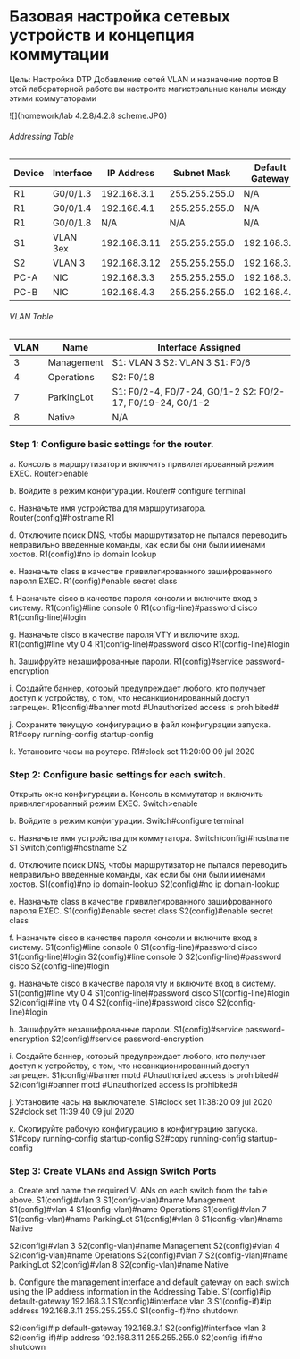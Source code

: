 # Базовая настройка сетевых устройств и концепция коммутации

Цель: Настройка DTP Добавление сетей VLAN и назначение портов
В этой лабораторной работе вы настроите магистральные каналы между этими коммутаторами

![](homework/lab 4.2.8/4.2.8 scheme.JPG)



###### Addressing Table
| Device | Interface | IP Address   | Subnet Mask   | Default  Gateway |
| ------ | --------- | ------------ | ------------- | ---------------- |
| R1     | G0/0/1.3  | 192.168.3.1  | 255.255.255.0 | N/A              |
| R1     | G0/0/1.4  | 192.168.4.1  | 255.255.255.0 | N/A              |
| R1     | G0/0/1.8  | N/A          | N/A           | N/A              |
| S1     | VLAN 3ex  | 192.168.3.11 | 255.255.255.0 | 192.168.3.1      |
| S2     | VLAN 3    | 192.168.3.12 | 255.255.255.0 | 192.168.3.1      |
| PC-A   | NIC       | 192.168.3.3  | 255.255.255.0 | 192.168.3.1      |
| PC-B   | NIC       | 192.168.4.3  | 255.255.255.0 | 192.168.4.1      |

###### VLAN Table

| VLAN | Name       | Interface  Assigned                                         |
| ---- | ---------- | ----------------------------------------------------------- |
| 3    | Management | S1: VLAN 3  S2: VLAN 3  S1: F0/6                            |
| 4    | Operations | S2: F0/18                                                   |
| 7    | ParkingLot | S1: F0/2-4, F0/7-24, G0/1-2   S2: F0/2-17, F0/19-24, G0/1-2 |
| 8    | Native     | N/A                                                         |

### Step 1: Configure basic settings for the router.
a. Консоль в маршрутизатор и включить привилегированный режим EXEC.
Router>enable

b. Войдите в режим конфигурации.
Router# configure terminal

c. Назначьте имя устройства для маршрутизатора.
Router(config)#hostname R1

d. Отключите поиск DNS, чтобы маршрутизатор не пытался переводить неправильно введенные команды, как если бы они были именами хостов.
R1(config)#no ip domain lookup

e. Назначьте class в качестве привилегированного зашифрованного пароля EXEC.
R1(config)#enable secret class

f. Назначьте cisco в качестве пароля консоли и включите вход в систему.
R1(config)#line console 0
R1(config-line)#password cisco
R1(config-line)#login

g. Назначьте cisco в качестве пароля VTY и включите вход.
R1(config)#line vty 0 4
R1(config-line)#password cisco
R1(config-line)#login

h. Зашифруйте незашифрованные пароли.
R1(config)#service password-encryption

i. Создайте баннер, который предупреждает любого, кто получает доступ к устройству, о том, что несанкционированный доступ запрещен.
R1(config)#banner motd #Unauthorized access is prohibited#

j. Сохраните текущую конфигурацию в файл конфигурации запуска.
R1#copy running-config startup-config

k. Установите часы на роутере.
R1#clock set 11:20:00 09 jul 2020


### Step 2: Configure basic settings for each switch.

Открыть окно конфигурации
a. Консоль в коммутатор и включить привилегированный режим EXEC.
Switch>enable

b. Войдите в режим конфигурации.
Switch#configure terminal

c. Назначьте имя устройства для коммутатора.
Switch(config)#hostname S1
Switch(config)#hostname S2

d. Отключите поиск DNS, чтобы маршрутизатор не пытался переводить неправильно введенные команды, как если бы они были именами хостов.
S1(config)#no ip domain-lookup
S2(config)#no ip domain-lookup

e. Назначьте class в качестве привилегированного зашифрованного пароля EXEC.
S1(config)#enable secret class
S2(config)#enable secret class

f. Назначьте cisco в качестве пароля консоли и включите вход в систему.
S1(config)#line console 0
S1(config-line)#password cisco
S1(config-line)#login
S2(config)#line console 0
S2(config-line)#password cisco
S2(config-line)#login


g. Назначьте cisco в качестве пароля vty и включите вход в систему.
S1(config)#line vty 0 4
S1(config-line)#password cisco
S1(config-line)#login
S2(config)#line vty 0 4
S2(config-line)#password cisco
S2(config-line)#login

h. Зашифруйте незашифрованные пароли.
S1(config)#service password-encryption
S2(config)#service password-encryption

i. Создайте баннер, который предупреждает любого, кто получает доступ к устройству, о том, что несанкционированный доступ запрещен.
S1(config)#banner motd #Unauthorized access is prohibited#
S2(config)#banner motd #Unauthorized access is prohibited#

j. Установите часы на выключателе.
S1#clock set 11:38:20 09 jul 2020
S2#clock set 11:39:40 09 jul 2020

к. Скопируйте рабочую конфигурацию в конфигурацию запуска.
S1#copy running-config startup-config
S2#copy running-config startup-config

### Step 3: Create VLANs and Assign Switch Ports
a.	Create and name the required VLANs on each switch from the table above.
S1(config)#vlan 3
S1(config-vlan)#name Management
S1(config)#vlan 4
S1(config-vlan)#name Operations
S1(config)#vlan 7
S1(config-vlan)#name ParkingLot
S1(config)#vlan 8
S1(config-vlan)#name Native

S2(config)#vlan 3
S2(config-vlan)#name Management
S2(config)#vlan 4
S2(config-vlan)#name Operations
S2(config)#vlan 7
S2(config-vlan)#name ParkingLot
S2(config)#vlan 8
S2(config-vlan)#name Native

b.	Configure the management interface and default gateway on each switch using the IP address information in the Addressing Table.
S1(config)#ip default-gateway 192.168.3.1
S1(config)#interface vlan 3
S1(config-if)#ip address 192.168.3.11 255.255.255.0
S1(config-if)#no shutdown

S2(config)#ip default-gateway 192.168.3.1
S2(config)#interface vlan 3
S2(config-if)#ip address 192.168.3.11 255.255.255.0
S2(config-if)#no shutdown
